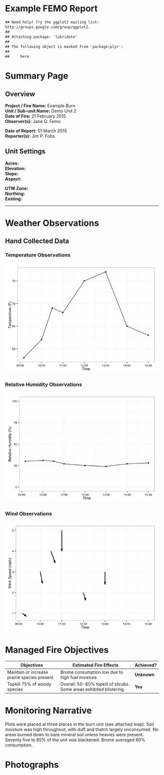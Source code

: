# Example FEMO Report

```
## Need help? Try the ggplot2 mailing list: http://groups.google.com/group/ggplot2.
## 
## Attaching package: 'lubridate'
## 
## The following object is masked from 'package:plyr':
## 
##     here
```


# Summary Page

## Overview

<!-- Make sure to include two spaces after each item to create a line break. -->

**Project / Fire Name:**  Example Burn  
**Unit / Sub-unit Name:**  Demo Unit 2  
**Date of Fire:**  21 February 2015  
**Observer(s):**  Jane Q. Femo  
  
    
**Date of Report:**  01 March 2015  
**Reporter(s):**  Jim P. Fobs  

## Unit Settings

**Acres:**  
**Elevation:**  
**Slope:**  
**Aspect:**  
  
  
**UTM Zone:**  
**Northing:**  
**Easting:**  

********
# Weather Observations

<!-- ## Kestrel Data  -->
<!-- The line above will control whether kestrel data is include as a header.  -->
<!--  Remove the brackets to make it appear.                                   -->



## Hand Collected Data

### Temperature Observations



![plot of chunk TemperatureObservations](./ExampleFEMOReport_files/figure-html/TemperatureObservations.png) 

### Relative Humidity Observations

![plot of chunk RHObservations](./ExampleFEMOReport_files/figure-html/RHObservations.png) 

### Wind Observations

![plot of chunk WindObservations](./ExampleFEMOReport_files/figure-html/WindObservations.png) 

# Managed Fire Objectives

  Objectives  | Estimated Fire Effects     |      Achieved?
--------------|----------------------------|----------------------
Maintain or increase prairie species present | Brome consumption low due to high fuel moisture.| **Unknown**
Topkill 75% of woody species | Overall: 50-80% topkill of shrubs. Some areas exhibited blistering. | **Yes**


# Monitoring Narrative

Plots were placed at three places in the burn unit (see attached map).  Soil moisture was high throughout, with duff and thatch largely unconsumed.  No areas burned down to bare mineral soil unless heavies were present.  Seventy five to 85% of the unit was blackened.  Brome averaged 60% consumption.

# Photographs

